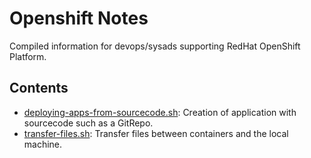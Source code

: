 # Openshift Notes
Compiled information for devops/sysads supporting RedHat OpenShift Platform.

## Contents
* [deploying-apps-from-sourcecode.sh](deploying-apps-from-sourcecode.sh): Creation of application with sourcecode such as a GitRepo.
* [transfer-files.sh](transfer-files.sh): Transfer files between containers and the local machine.
